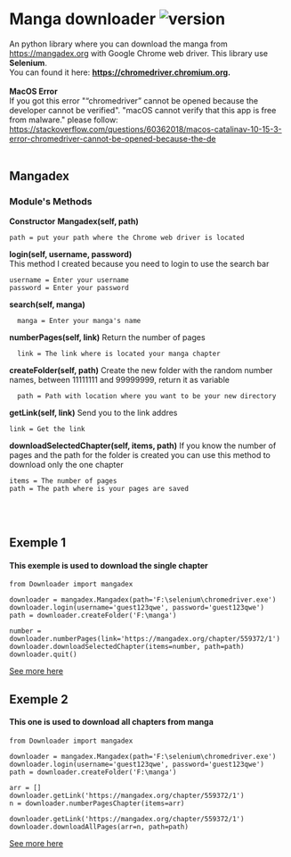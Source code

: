 # Manga downloader ![version](https://img.shields.io/badge/version-1.1.0-blue.svg)

An python library where you can download the manga from https://mangadex.org with Google Chrome web driver. This library use **Selenium**.
<br/>You can found it here: **https://chromedriver.chromium.org.**
<br/><br/>
**MacOS Error**<br/>
If you got this error "“chromedriver” cannot be opened because the developer cannot be verified". "macOS cannot verify that this app is free from malware."
please follow: https://stackoverflow.com/questions/60362018/macos-catalinav-10-15-3-error-chromedriver-cannot-be-opened-because-the-de
<br/><br/>


## Mangadex

### Module's Methods

**Constructor**
**Mangadex(self, path)** 
```
path = put your path where the Chrome web driver is located
```
**login(self, username, password)**<br/>
This method I created because you need to login to use the search bar
```
username = Enter your username
password = Enter your password
```
**search(self, manga)**
```
  manga = Enter your manga's name
```
**numberPages(self, link)**
Return the number of pages
```
  link = The link where is located your manga chapter 
```
**createFolder(self, path)**
Create the new folder with the random number names, between 11111111 and 99999999, return it as variable
```
  path = Path with location where you want to be your new directory 
```
**getLink(self, link)**
Send you to the link addres

```
link = Get the link
```

**downloadSelectedChapter(self, items, path)**
If you know the number of pages and the path for the folder is created you can use this method to download only the one chapter 
```
items = The number of pages 
path = The path where is your pages are saved
```
<br/><br/>

## Exemple 1
#### This exemple is used to download the single chapter
```
from Downloader import mangadex

downloader = mangadex.Mangadex(path='F:\selenium\chromedriver.exe')
downloader.login(username='guest123qwe', password='guest123qwe')
path = downloader.createFolder('F:\manga')

number = downloader.numberPages(link='https://mangadex.org/chapter/559372/1')
downloader.downloadSelectedChapter(items=number, path=path)
downloader.quit()
```
[See more here](https://github.com/rangademetal/MangaDownloader/blob/master/exemple/exemple1.py)
## Exemple 2
#### This one is used to download all chapters from manga

```
from Downloader import mangadex

downloader = mangadex.Mangadex(path='F:\selenium\chromedriver.exe')
downloader.login(username='guest123qwe', password='guest123qwe')
path = downloader.createFolder('F:\manga')

arr = []
downloader.getLink('https://mangadex.org/chapter/559372/1')
n = downloader.numberPagesChapter(items=arr)

downloader.getLink('https://mangadex.org/chapter/559372/1')
downloader.downloadAllPages(arr=n, path=path)
```
[See more here](https://github.com/rangademetal/MangaDownloader/blob/master/exemple/exemple2.py)
